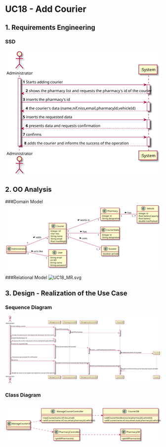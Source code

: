 # UC18 - Add Courier

## 1. Requirements Engineering

### SSD
![UC18_SSD.svg](UC18_SSD.svg)

## 2. OO Analysis

###Domain Model 
![UC18_MD.svg](UC18_MD.svg)

###Relational Model
![UC18_MR.svg](UC18_MR.svg)

## 3. Design - Realization of the Use Case

### Sequence Diagram

![UC18_SD.svg](UC18_SD.svg)

### Class Diagram

![UC18_CD.svg](UC18_CD.svg)
---
